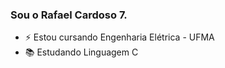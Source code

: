 ### Sou o Rafael Cardoso 7.

- ⚡ Estou cursando Engenharia Elétrica - UFMA
- 📚 Estudando Linguagem C


